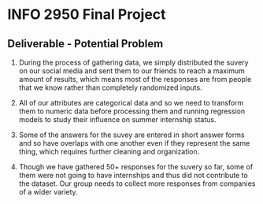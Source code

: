 # INFO 2950 Final Project
## Deliverable - Potential Problem

1. During the process of gathering data, we simply distributed the suvery on our social media and sent them to our friends to reach a maximum amount of results, which means most of the responses are from people that we know rather than completely randomized inputs.

2. All of our attributes are categorical data and so we need to transform them to numeric data before processing them and running regression models to study their influence on summer internship status.

3. Some of the answers for the suvey are entered in short answer forms and so have overlaps with one another even if they represent the same thing, which requires further cleaning and organization.

4. Though we have gathered 50+ responses for the suvery so far, some of them were not going to have internships and thus did not contribute to the dataset. Our group needs to collect more responses from companies of a wider variety.
